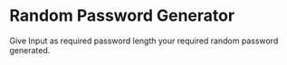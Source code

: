 # Random Password Generator

Give Input as required password length your required random password generated.
